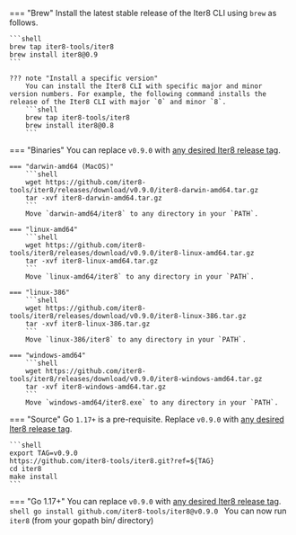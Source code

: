 === "Brew"
    Install the latest stable release of the Iter8 CLI using `brew` as follows.

    ```shell
    brew tap iter8-tools/iter8
    brew install iter8@0.9
    ```
    
    ??? note "Install a specific version"
        You can install the Iter8 CLI with specific major and minor version numbers. For example, the following command installs the release of the Iter8 CLI with major `0` and minor `8`.
        ```shell
        brew tap iter8-tools/iter8
        brew install iter8@0.8
        ```

=== "Binaries"
    You can replace `v0.9.0` with [any desired Iter8 release tag](https://github.com/iter8-tools/iter8/releases).

    === "darwin-amd64 (MacOS)"
        ```shell
        wget https://github.com/iter8-tools/iter8/releases/download/v0.9.0/iter8-darwin-amd64.tar.gz
        tar -xvf iter8-darwin-amd64.tar.gz
        ```
        Move `darwin-amd64/iter8` to any directory in your `PATH`.

    === "linux-amd64"
        ```shell
        wget https://github.com/iter8-tools/iter8/releases/download/v0.9.0/iter8-linux-amd64.tar.gz
        tar -xvf iter8-linux-amd64.tar.gz
        ```
        Move `linux-amd64/iter8` to any directory in your `PATH`.

    === "linux-386"
        ```shell
        wget https://github.com/iter8-tools/iter8/releases/download/v0.9.0/iter8-linux-386.tar.gz
        tar -xvf iter8-linux-386.tar.gz
        ```
        Move `linux-386/iter8` to any directory in your `PATH`.

    === "windows-amd64"
        ```shell
        wget https://github.com/iter8-tools/iter8/releases/download/v0.9.0/iter8-windows-amd64.tar.gz
        tar -xvf iter8-windows-amd64.tar.gz
        ```
        Move `windows-amd64/iter8.exe` to any directory in your `PATH`.


=== "Source"
    Go `1.17+` is a pre-requisite.  Replace `v0.9.0` with [any desired Iter8 release tag](https://github.com/iter8-tools/iter8/releases).

    ```shell
    export TAG=v0.9.0
    https://github.com/iter8-tools/iter8.git?ref=${TAG}
    cd iter8
    make install
    ```

=== "Go 1.17+"
    You can replace `v0.9.0` with [any desired Iter8 release tag](https://github.com/iter8-tools/iter8/releases).
    ```shell
    go install github.com/iter8-tools/iter8@v0.9.0
    ```
    You can now run `iter8` (from your gopath bin/ directory)
